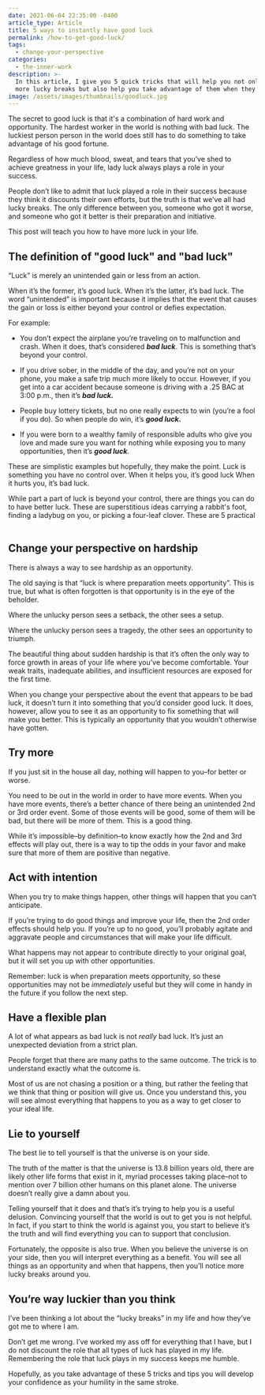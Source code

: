 ```yaml
---
date: 2021-06-04 22:35:00 -0400
article_type: Article
title: 5 ways to instantly have good luck
permalink: /how-to-get-good-luck/
tags:
  - change-your-perspective
categories:
  - the-inner-work
description: >-
  In this article, I give you 5 quick tricks that will help you not only have
  more lucky breaks but also help you take advantage of them when they happen.
image: /assets/images/thumbnails/goodluck.jpg
---
```

The secret to good luck is that it's a combination of hard work and opportunity. The hardest worker in the world is nothing with bad luck. The luckiest person person in the world does still has to do something to take advantage of his good fortune.

Regardless of how much blood, sweat, and tears that you’ve shed to achieve greatness in your life, lady luck always plays a role in your success.&nbsp;

People don’t like to admit that luck played a role in their success because they think it discounts their own efforts, but the truth is that we’ve all had lucky breaks. The only difference between you, someone who got it worse, and someone who got it better is their preparation and initiative.

This post will teach you how to have more luck in your life.

## The definition of "good luck" and "bad luck"

“Luck” is merely an unintended gain or less from an action.

When it’s the former, it’s good luck. When it’s the latter, it’s bad luck. The word “unintended” is important because it implies that the event that causes the gain or loss is either beyond your control or defies expectation.

For example:

* You don’t expect the airplane you’re traveling on to malfunction and crash. When it does, that’s considered ***bad luck***. This is something that’s beyond your control.

* If you drive sober, in the middle of the day, and you’re not on your phone, you make a safe trip much more likely to occur. However, if you get into a car accident because someone is driving with a .25 BAC at 3:00 p.m., then it’s ***bad luck.***

* People buy lottery tickets, but no one really expects to win (you’re a fool if you do). So when people do win, it’s ***good luck.***

* If you were born to a wealthy family of responsible adults who give you love and made sure you want for nothing while exposing you to many opportunities, then it’s ***good luck***.

These are simplistic examples but hopefully, they make the point. Luck is something you have no control over. When it helps you, it’s good luck When it hurts you, it’s bad luck.

While part a part of luck is beyond your control, there are things you can do to have better luck. These are superstitious ideas carrying a rabbit's foot, finding a ladybug on you, or picking a four-leaf clover. These are 5 practical &nbsp;

## Change your perspective on hardship

There is always a way to see hardship as an opportunity.

The old saying is that “luck is where preparation meets opportunity”. This is true, but what is often forgotten is that opportunity is in the eye of the beholder.

Where the unlucky person sees a setback, the other sees a setup.

Where the unlucky person sees a tragedy, the other sees an opportunity to triumph.

The beautiful thing about sudden hardship is that it’s often the only way to force growth in areas of your life where you’ve become comfortable. Your weak traits, inadequate abilities, and insufficient resources are exposed for the first time.

When you change your perspective about the event that appears to be bad luck, it doesn’t turn it into something that you’d consider good luck. It does, however, allow you to see it as an opportunity to fix something that will make you better. This is typically an opportunity that you wouldn’t otherwise have gotten.&nbsp;

## Try more

If you just sit in the house all day, nothing will happen to you–for better or worse.

You need to be out in the world in order to have more events. When you have more events, there’s a better chance of there being an unintended 2nd or 3rd order event. Some of those events will be good, some of them will be bad, but there will be more of them. This is a good thing.

While it’s impossible–by definition–to know exactly how the 2nd and 3rd effects will play out, there is a way to tip the odds in your favor and make sure that more of them are positive than negative.&nbsp;

## Act with intention

When you try to make things happen, other things will happen that you can’t anticipate.

If you’re trying to do good things and improve your life, then the 2nd order effects should help you. If you’re up to no good, you’ll probably agitate and aggravate people and circumstances that will make your life difficult.

What happens may not appear to contribute directly to your original goal, but it will set you up with other opportunities.

Remember: luck is when preparation meets opportunity, so these opportunities may not be&nbsp;*immediately*&nbsp;useful but they will come in handy in the future if you follow the next step.

## Have a flexible plan

A lot of what appears as bad luck is not&nbsp;*really*&nbsp;bad luck. It’s just an unexpected deviation from a strict plan.&nbsp;

People forget that there are many paths to the same outcome. The trick is to understand exactly what the outcome is.

Most of us are not chasing a position or a thing, but rather the feeling that we think that thing or position will give us. Once you understand this, you will see almost everything that happens to you as a way to get closer to your ideal life.

## Lie to yourself

The best lie to tell yourself is that the universe is on your side.

The truth of the matter is that the universe is 13.8 billion years old, there are likely other life forms that exist in it, myriad processes taking place–not to mention over 7 billion other humans on this planet alone. The universe doesn’t really give a damn about you.

Telling yourself that it does and that’s it’s trying to help you is a useful delusion. Convincing yourself that the world is out to get you is not helpful. In fact, if you start to think the world is against you, you start to believe it’s the truth and will find everything you can to support that conclusion.

Fortunately, the opposite is also true. When you believe the universe is on your side, then you will interpret everything as a benefit. You will see all things as an opportunity and when that happens, then you’ll notice more lucky breaks around you.

## You’re way luckier than you think

I’ve been thinking a lot about the “lucky breaks” in my life and how they’ve got me to where I am.

Don’t get me wrong. I’ve worked my ass off for everything that I have, but I do not discount the role that all types of luck has played in my life. Remembering the role that luck plays in my success keeps me humble.

Hopefully, as you take advantage of these 5 tricks and tips you will develop your confidence as your humility in the same stroke.